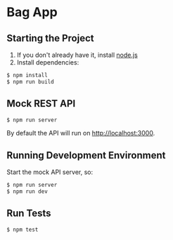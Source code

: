 # Bag App

## Starting the Project

1. If you don't already have it, install [node.js](https://nodejs.org)
2. Install dependencies:

```bash
$ npm install
$ npm run build
```

## Mock REST API

```bash
$ npm run server
```

By default the API will run on [http://localhost:3000](http://localhost:3000).

## Running Development Environment

Start the mock API server, so:

```bash
$ npm run server
$ npm run dev
```

## Run Tests

```bash
$ npm test
```